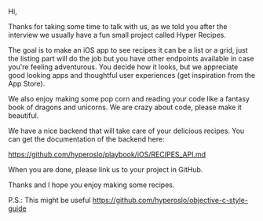 Hi,

Thanks for taking some time to talk with us, as we told you after the interview we usually have a fun small project called Hyper Recipes.

The goal is to make an iOS app to see recipes it can be a list or a grid, just the listing part will do the job but you have other endpoints available in case you're feeling adventurous. You decide how it looks, but we appreciate good looking apps and thoughtful user experiences (get inspiration from the App Store).

We also enjoy making some pop corn and reading your code like a fantasy book of dragons and unicorns. We are crazy about code, please make it beautiful.

We have a nice backend that will take care of your delicious recipes. You can get the documentation of the backend here:

https://github.com/hyperoslo/playbook/iOS/RECIPES_API.md

When you are done, please link us to your project in GitHub.

Thanks and I hope you enjoy making some recipes.

P.S.: This might be useful https://github.com/hyperoslo/objective-c-style-guide
